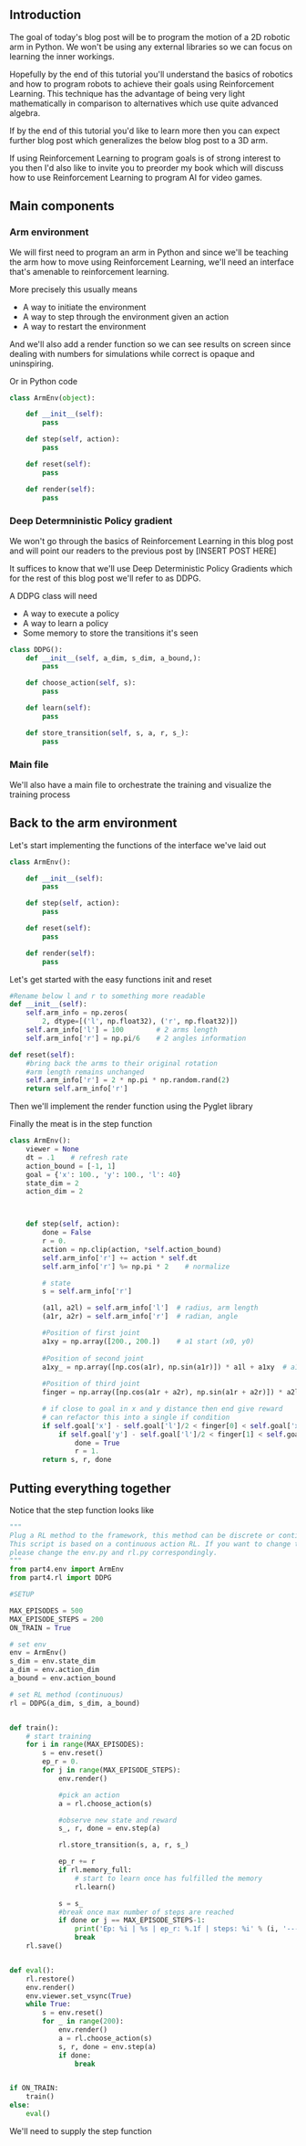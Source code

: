 ## Introduction

The goal of today's blog post will be to program the motion of a 2D robotic arm in Python. We won't be using any external libraries so we can focus on learning the inner workings.

Hopefully by the end of this tutorial you'll understand the basics of robotics and how to program robots to achieve their goals using Reinforcement Learning. This technique has the advantage of being very light mathematically in comparison to alternatives which use quite advanced algebra.

If by the end of this tutorial you'd like to learn more then you can expect  further blog post which generalizes the below blog post to a 3D arm.

If using Reinforcement Learning to program goals is of strong interest to you then I'd also like to invite you to preorder my book which will discuss how to use Reinforcement Learning to program AI for video games.

## Main components

### Arm environment
We will first need to program an arm in Python and since we'll be teaching the arm how to move using Reinforcement Learning, we'll need an interface that's amenable to reinforcement learning.

More precisely this usually means
* A way to initiate the environment
* A way to step through the environment given an action
* A way to restart the environment

And we'll also add a render function so we can see results on screen since dealing with numbers for simulations while correct is opaque and uninspiring.

Or in Python code


```python
class ArmEnv(object):

    def __init__(self):
        pass

    def step(self, action):
        pass

    def reset(self):
        pass

    def render(self):
        pass
```

### Deep Determninistic Policy gradient
We won't go through the basics of Reinforcement Learning in this blog post and will point our readers to the previous post by [INSERT POST HERE]

It suffices to know that we'll use Deep Deterministic Policy Gradients which for the rest of this blog post we'll refer to as DDPG.

A DDPG class will need
* A way to execute a policy
* A way to learn a policy
* Some memory to store the transitions it's seen

```python
class DDPG():
    def __init__(self, a_dim, s_dim, a_bound,):
        pass

    def choose_action(self, s):
        pass

    def learn(self):
        pass

    def store_transition(self, s, a, r, s_):
        pass
```

### Main file
We'll also have a main file to orchestrate the training and visualize the training process

## Back to the arm environment
Let's start implementing the functions of the interface we've laid out
```python
class ArmEnv():

    def __init__(self):
        pass

    def step(self, action):
        pass

    def reset(self):
        pass

    def render(self):
        pass
```
Let's get started with the easy functions init and reset
```python
#Rename below l and r to something more readable
def __init__(self):
    self.arm_info = np.zeros(
        2, dtype=[('l', np.float32), ('r', np.float32)])
    self.arm_info['l'] = 100        # 2 arms length
    self.arm_info['r'] = np.pi/6    # 2 angles information

def reset(self):
    #bring back the arms to their original rotation
    #arm length remains unchanged
    self.arm_info['r'] = 2 * np.pi * np.random.rand(2)
    return self.arm_info['r']

```

Then we'll implement the render function using the Pyglet library

Finally the meat is in the step function

```python
class ArmEnv():
    viewer = None
    dt = .1    # refresh rate
    action_bound = [-1, 1]
    goal = {'x': 100., 'y': 100., 'l': 40}
    state_dim = 2
    action_dim = 2



    def step(self, action):
        done = False
        r = 0.
        action = np.clip(action, *self.action_bound)
        self.arm_info['r'] += action * self.dt
        self.arm_info['r'] %= np.pi * 2    # normalize

        # state
        s = self.arm_info['r']

        (a1l, a2l) = self.arm_info['l']  # radius, arm length
        (a1r, a2r) = self.arm_info['r']  # radian, angle

        #Position of first joint
        a1xy = np.array([200., 200.])    # a1 start (x0, y0)
        
        #Position of second joint
        a1xy_ = np.array([np.cos(a1r), np.sin(a1r)]) * a1l + a1xy  # a1 end and a2 start (x1, y1)
        
        #Position of third joint
        finger = np.array([np.cos(a1r + a2r), np.sin(a1r + a2r)]) * a2l + a1xy_  # a2 end (x2, y2)

        # if close to goal in x and y distance then end give reward
        # can refactor this into a single if condition
        if self.goal['x'] - self.goal['l']/2 < finger[0] < self.goal['x'] + self.goal['l']/2:
            if self.goal['y'] - self.goal['l']/2 < finger[1] < self.goal['y'] + self.goal['l']/2:
                done = True
                r = 1.
        return s, r, done
```

## Putting everything together
Notice that the step function looks like
```python
"""
Plug a RL method to the framework, this method can be discrete or continuous.
This script is based on a continuous action RL. If you want to change to discrete RL like DQN,
please change the env.py and rl.py correspondingly.
"""
from part4.env import ArmEnv
from part4.rl import DDPG

#SETUP

MAX_EPISODES = 500
MAX_EPISODE_STEPS = 200
ON_TRAIN = True

# set env
env = ArmEnv()
s_dim = env.state_dim
a_dim = env.action_dim
a_bound = env.action_bound

# set RL method (continuous)
rl = DDPG(a_dim, s_dim, a_bound)


def train():
    # start training
    for i in range(MAX_EPISODES):
        s = env.reset()
        ep_r = 0.
        for j in range(MAX_EPISODE_STEPS):
            env.render()

            #pick an action
            a = rl.choose_action(s)

            #observe new state and reward
            s_, r, done = env.step(a)

            rl.store_transition(s, a, r, s_)

            ep_r += r
            if rl.memory_full:
                # start to learn once has fulfilled the memory
                rl.learn()

            s = s_
            #break once max number of steps are reached
            if done or j == MAX_EPISODE_STEPS-1:
                print('Ep: %i | %s | ep_r: %.1f | steps: %i' % (i, '---' if not done else 'done', ep_r, j))
                break
    rl.save()


def eval():
    rl.restore()
    env.render()
    env.viewer.set_vsync(True)
    while True:
        s = env.reset()
        for _ in range(200):
            env.render()
            a = rl.choose_action(s)
            s, r, done = env.step(a)
            if done:
                break


if ON_TRAIN:
    train()
else:
    eval()
```
We'll need to supply the step function